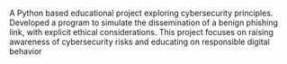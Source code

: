 A Python based educational project exploring cybersecurity principles. Developed a program to simulate the dissemination of a benign phishing link, with explicit ethical considerations. This project focuses on raising awareness of cybersecurity risks and educating on responsible digital behavior

